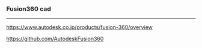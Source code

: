 ### Fusion360 cad
---
https://www.autodesk.co.jp/products/fusion-360/overview

https://github.com/AutodeskFusion360


```
```

```
```

```
```



